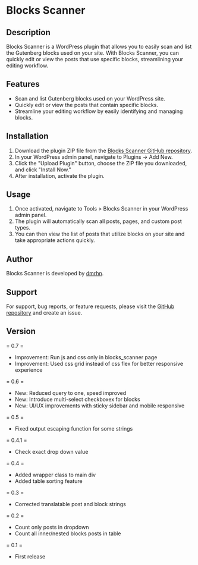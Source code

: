 # Blocks Scanner

## Description
Blocks Scanner is a WordPress plugin that allows you to easily scan and list the Gutenberg blocks used on your site. With Blocks Scanner, you can quickly edit or view the posts that use specific blocks, streamlining your editing workflow.

## Features
- Scan and list Gutenberg blocks used on your WordPress site.
- Quickly edit or view the posts that contain specific blocks.
- Streamline your editing workflow by easily identifying and managing blocks.

## Installation
1. Download the plugin ZIP file from the [Blocks Scanner GitHub repository](https://github.com/tdmrhn/blocks-scanner).
2. In your WordPress admin panel, navigate to Plugins -> Add New.
3. Click the "Upload Plugin" button, choose the ZIP file you downloaded, and click "Install Now."
4. After installation, activate the plugin.

## Usage
1. Once activated, navigate to Tools > Blocks Scanner in your WordPress admin panel.
2. The plugin will automatically scan all posts, pages, and custom post types.
3. You can then view the list of posts that utilize blocks on your site and take appropriate actions quickly.

## Author
Blocks Scanner is developed by [dmrhn](https://dmrhn.com).

## Support
For support, bug reports, or feature requests, please visit the [GitHub repository](https://github.com/tdmrhn/blocks-scanner) and create an issue.

## Version
= 0.7 =
* Improvement: Run js and css only in blocks_scanner page 
* Improvement: Used css grid instead of css flex for better responsive experience

= 0.6 =
* New: Reduced query to one, speed improved
* New: Introduce multi-select checkboxex for blocks
* New: UI/UX improvements with sticky sidebar and mobile responsive
  
= 0.5 =
* Fixed output escaping function for some strings

= 0.4.1 =
* Check exact drop down value

= 0.4 =
* Added wrapper class to main div
* Added table sorting feature

= 0.3 =
* Corrected translatable post and block strings

= 0.2 =
* Count only posts in dropdown
* Count all inner/nested blocks posts in table

= 0.1 =
* First release

